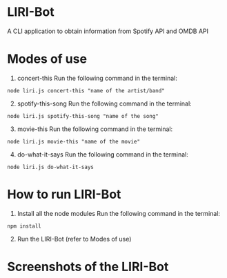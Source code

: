 # LIRI-Bot
A CLI application to obtain information from Spotify API and OMDB API

# Modes of use

1. concert-this
Run the following command in the terminal:
``` 
node liri.js concert-this "name of the artist/band"
```

2. spotify-this-song
Run the following command in the terminal:
``` 
node liri.js spotify-this-song "name of the song"
```

3. movie-this
Run the following command in the terminal:
``` 
node liri.js movie-this "name of the movie"
```

4. do-what-it-says
Run the following command in the terminal:
``` 
node liri.js do-what-it-says
```

# How to run LIRI-Bot
1. Install all the node modules
Run the following command in the terminal:
``` 
npm install
```

2. Run the LIRI-Bot (refer to Modes of use)

# Screenshots of the LIRI-Bot
